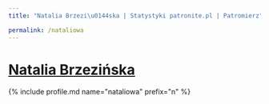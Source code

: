 ```yaml
---
title: "Natalia Brzezi\u0144ska | Statystyki patronite.pl | Patromierz"

permalink: /nataliowa
---
```


# [Natalia Brzezińska](https://patronite.pl/nataliowa)

{% include profile.md name="nataliowa" prefix="n" %}
